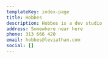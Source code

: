 ```yaml
---
templateKey: index-page
title: Hobbes
description: Hobbes is a dev studio
address: Somewhere near here
phone: 313 666 420
email: hobbes@leviathan.com
social: []
---
```


